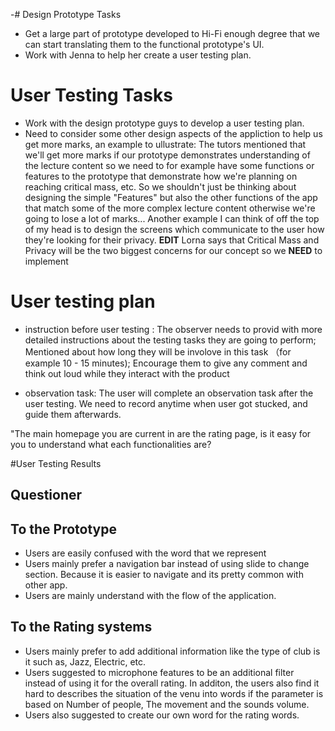 -# Design Prototype Tasks
- Get a large part of prototype developed to Hi-Fi enough degree that we can start translating them to the functional prototype's UI.
- Work with Jenna to help her create a user testing plan.

# User Testing Tasks
- Work with the design prototype guys to develop a user testing plan.
- Need to consider some other design aspects of the appliction to help us get more marks, an example to ullustrate: The tutors mentioned that we'll get more marks if our prototype demonstrates understanding of the lecture content so we need to for example have some functions or features to the prototype that demonstrate how we're planning on reaching critical mass, etc. So we shouldn't just be thinking about designing the simple "Features" but also the other functions of the app that match some of the more complex lecture content otherwise we're going to lose a lot of marks... Another example I can think of off the top of my head is to design the screens which communicate to the user how they're looking for their privacy. **EDIT** Lorna says that Critical Mass and Privacy will be the two biggest concerns for our concept so we **NEED** to implement 

# User testing plan 
- instruction before user testing : The observer needs to provid with more detailed instructions about the testing tasks they are going to perform; Mentioned about how long they will be involove in this task （for example 10 - 15 minutes); Encourage them to give any comment and think out loud while they interact with the product 

- observation task:
The user will complete an observation task after the user testing. We need to record anytime when user got stucked, and guide them afterwards. 

"The main homepage you are current in are the rating page, is it easy for you to understand what each functionalities are? 


#User Testing Results 

## Questioner

## To the Prototype
- Users are easily confused with the word that we represent
- Users mainly prefer a navigation bar instead of using slide to change section. Because it is easier to navigate and its pretty common with other app.
- Users are mainly understand with the flow of the application.

## To the Rating systems
- Users mainly prefer to add additional information like the type of club is it such as, Jazz, Electric, etc.
- Users suggested to microphone features to be an additional filter instead of using it for the overall rating. In additon, the users also find it hard to describes the situation of the venu into words if the parameter is based on Number of people, The movement and the sounds volume.
- Users also suggested to create our own word for the rating words.
